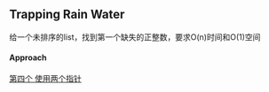 ## Trapping Rain Water
给一个未排序的list，找到第一个缺失的正整数，要求O(n)时间和O(1)空间

#### Approach
[第四个 使用两个指针](https://leetcode.com/problems/trapping-rain-water/solution/)